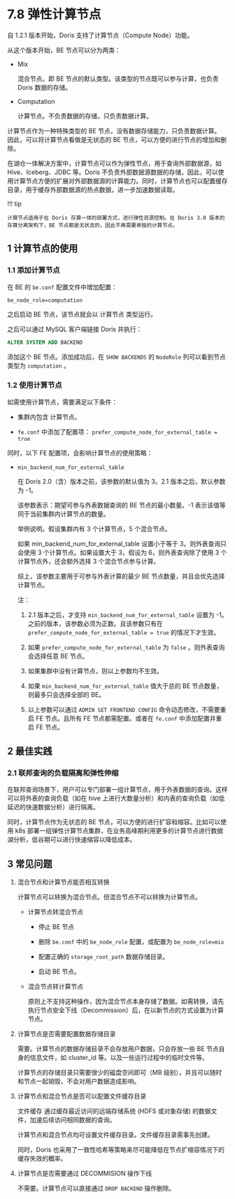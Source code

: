 # 7.8 弹性计算节点

自 1.2.1 版本开始，Doris 支持了计算节点（Compute Node）功能。

从这个版本开始，BE 节点可以分为两类：

* Mix

    混合节点。即 BE 节点的默认类型。该类型的节点既可以参与计算，也负责 Doris 数据的存储。

* Computation

    计算节点。不负责数据的存储，只负责数据计算。

计算节点作为一种特殊类型的 BE 节点，没有数据存储能力，只负责数据计算。 因此，可以将计算节点看做是无状态的 BE 节点，可以方便的进行节点的增加和删除。

在湖仓一体解决方案中，计算节点可以作为弹性节点，用于查询外部数据源，如 Hive、Iceberg、JDBC 等。Doris 不负责外部数据源数据的存储，因此，可以使用计算节点方便的扩展对外部数据源的计算能力。同时，计算节点也可以配置缓存目录，用于缓存外部数据源的热点数据，进一步加速数据读取。

!!! tip

    计算节点适用于在 Doris 存算一体的部署方式，进行弹性资源控制。在 Doris 3.0 版本的存算分离架构下，BE 节点都是无状态的，因此不再需要单独的计算节点。

## 1 计算节点的使用

### 1.1 添加计算节点

在 BE 的 `be.conf` 配置文件中增加配置：

```shell
be_node_role=computation
```

之后启动 BE 节点，该节点就会以 计算节点 类型运行。

之后可以通过 MySQL 客户端链接 Doris 并执行：

```sql
ALTER SYSTEM ADD BACKEND
```

添加这个 BE 节点。添加成功后，在 `SHOW BACKENDS` 的 `NodeRole` 列可以看到节点类型为 `computation` 。

### 1.2 使用计算节点

如需使用计算节点，需要满足以下条件：

* 集群内包含 计算节点。

* `fe.conf` 中添加了配置项： `prefer_compute_node_for_external_table = true`

同时，以下 FE 配置项，会影响计算节点的使用策略：

* `min_backend_num_for_external_table`

    在 Doris 2.0（含）版本之前，该参数的默认值为 3。2.1 版本之后，默认参数为 -1。

    该参数表示：期望可参与外表数据查询的 BE 节点的最小数量。-1 表示该值等同于当前集群内计算节点的数量。

    举例说明。假设集群内有 3 个计算节点，5 个混合节点。

    如果 min_backend_num_for_external_table 设置小于等于 3。则外表查询只会使用 3 个计算节点。如果设置大于 3，假设为 6，则外表查询除了使用 3 个计算节点外，还会额外选择 3 个混合节点参与计算。

    综上，该参数主要用于可参与外表计算的最少 BE 节点数量，并且会优先选择计算节点。

    注：

    1. 2.1 版本之后，才支持 `min_backend_num_for_external_table` 设置为 -1。之前的版本，该参数必须为正数。且该参数只有在 `prefer_compute_node_for_external_table = true` 的情况下才生效。

    2. 如果 `prefer_compute_node_for_external_table` 为 `false` 。则外表查询会选择任意 BE 节点。

    3. 如果集群中没有计算节点，则以上参数均不生效。

    4. 如果 `min_backend_num_for_external_table` 值大于总的 BE 节点数量，则最多只会选择全部的 BE。

    5. 以上参数可以通过 `ADMIN SET FRONTEND CONFIG` 命令动态修改，不需要重启 FE 节点。且所有 FE 节点都需配置。或者在 `fe.conf` 中添加配置并重启 FE 节点。

## 2 最佳实践

### 2.1 联邦查询的负载隔离和弹性伸缩

在联邦查询场景下，用户可以专门部署一组计算节点，用于外表数据的查询。这样可以将外表的查询负载（如在 hive 上进行大数量分析）和内表的查询负载（如低延迟的快速数据分析）进行隔离。

同时，计算节点作为无状态的 BE 节点，可以方便的进行扩容和缩容。比如可以使用 k8s 部署一组弹性计算节点集群，在业务高峰期利用更多的计算节点进行数据湖分析，低谷期可以进行快速缩容以降低成本。

## 3 常见问题

1. 混合节点和计算节点能否相互转换

    计算节点可以转换为混合节点。但混合节点不可以转换为计算节点。

    * 计算节点转混合节点

        * 停止 BE 节点

        * 删除 `be.conf` 中的 `be_node_role` 配置，或配置为 `be_node_role=mix`

        * 配置正确的 `storage_root_path` 数据存储目录。

        * 启动 BE 节点。

    * 混合节点转计算节点

        原则上不支持这种操作，因为混合节点本身存储了数据。如需转换，请先执行节点安全下线（Decommission）后，在以新节点的方式设置为计算节点。

2. 计算节点是否需要配置数据存储目录

    需要。计算节点的数据存储目录不会存放用户数据，只会存放一些 BE 节点自身的信息文件，如 cluster_id 等。以及一些运行过程中的临时文件等。

    计算节点的存储目录只需要很少的磁盘空间即可（MB 级别），并且可以随时和节点一起销毁，不会对用户数据造成影响。

3. 计算节点和混合节点是否可以配置文件缓存目录

    文件缓存 通过缓存最近访问的远端存储系统 (HDFS 或对象存储) 的数据文件，加速后续访问相同数据的查询。

    计算节点和混合节点均可设置文件缓存目录。文件缓存目录需事先创建。

    同时，Doris 也采用了一致性哈希等策略来尽可能降低在节点扩缩容情况下的缓存失效的概率。

4. 计算节点是否需要通过 DECOMMISION 操作下线

    不需要。计算节点可以直接通过 `DROP BACKEND` 操作删除。
